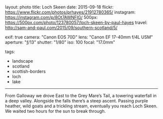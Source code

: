 layout: photo
title: Loch Skeen
date: 2015-09-18
flickr: https://www.flickr.com/photos/prhayes/21912780365/
instagram: https://instagram.com/p/8Ot7AWNFIG/
500px: https://500px.com/photo/123780057/loch-skeen-by-paul-hayes
travel: http://sam-and-paul.com/2015/09/southern-scotland/5/

exif: true
camera: "Canon EOS 70D"
lens: "Canon EF 17-40mm f/4L USM"
aperture: "ƒ/13"
shutter: "1/80"
iso: 100
focal: "17.0mm"

tags:
  - landscape
  - scotland
  - scottish-borders
  - loch
  - lake
---

From Galloway we drove East to the Grey Mare’s Tail, a towering waterfall in a deep valley. Alongside the falls there’s a steep ascent. Passing purple heather, wild goats and a trickling stream, eventually you reach Loch Skeen. We waited two hours for the sun to break through.
